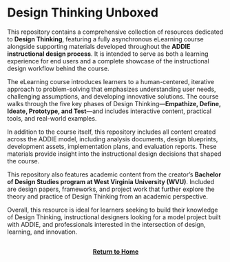 # Design Thinking Unboxed

This repository contains a comprehensive collection of resources dedicated to **Design Thinking**, featuring a fully asynchronous eLearning course alongside supporting materials developed throughout the **ADDIE instructional design process**. It is intended to serve as both a learning experience for end users and a complete showcase of the instructional design workflow behind the course.

The eLearning course introduces learners to a human-centered, iterative approach to problem-solving that emphasizes understanding user needs, challenging assumptions, and developing innovative solutions. The course walks through the five key phases of Design Thinking—**Empathize, Define, Ideate, Prototype, and Test**—and includes interactive content, practical tools, and real-world examples.

In addition to the course itself, this repository includes all content created across the ADDIE model, including analysis documents, design blueprints, development assets, implementation plans, and evaluation reports. These materials provide insight into the instructional design decisions that shaped the course.

This repository also features academic content from the creator’s **Bachelor of Design Studies program at West Virginia University (WVU)**. Included are design papers, frameworks, and project work that further explore the theory and practice of Design Thinking from an academic perspective.

Overall, this resource is ideal for learners seeking to build their knowledge of Design Thinking, instructional designers looking for a model project built with ADDIE, and professionals interested in the intersection of design, learning, and innovation.

<h2></h2>
<p align="center">
  <a href="https://github.com/rlangc"><b>Return to Home</b></a>
